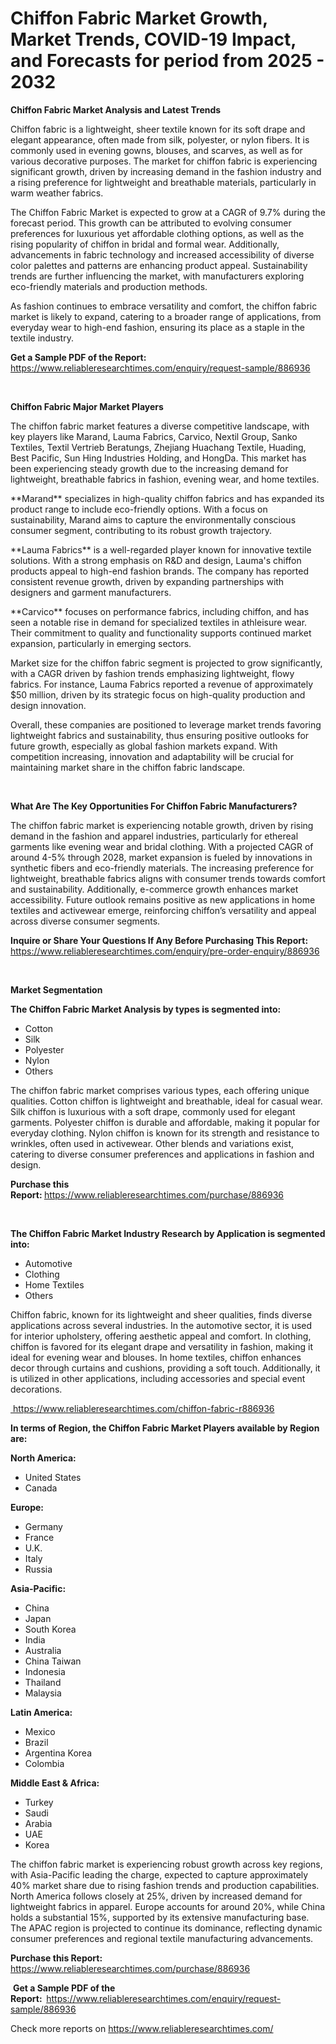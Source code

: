 <p><h1>Chiffon Fabric Market Growth, Market Trends, COVID-19 Impact, and Forecasts for period from 2025 - 2032</h1></p><p><strong>Chiffon Fabric Market Analysis and Latest Trends</strong></p>
<p><p>Chiffon fabric is a lightweight, sheer textile known for its soft drape and elegant appearance, often made from silk, polyester, or nylon fibers. It is commonly used in evening gowns, blouses, and scarves, as well as for various decorative purposes. The market for chiffon fabric is experiencing significant growth, driven by increasing demand in the fashion industry and a rising preference for lightweight and breathable materials, particularly in warm weather fabrics.</p><p>The Chiffon Fabric Market is expected to grow at a CAGR of 9.7% during the forecast period. This growth can be attributed to evolving consumer preferences for luxurious yet affordable clothing options, as well as the rising popularity of chiffon in bridal and formal wear. Additionally, advancements in fabric technology and increased accessibility of diverse color palettes and patterns are enhancing product appeal. Sustainability trends are further influencing the market, with manufacturers exploring eco-friendly materials and production methods. </p><p>As fashion continues to embrace versatility and comfort, the chiffon fabric market is likely to expand, catering to a broader range of applications, from everyday wear to high-end fashion, ensuring its place as a staple in the textile industry.</p></p>
<p><strong>Get a Sample PDF of the Report:&nbsp;</strong> <a href="https://www.reliableresearchtimes.com/enquiry/request-sample/886936?utm_campaign=3207&utm_medium=2&utm_source=Github&utm_content=ia&utm_term=04042025&utm_id=chiffon-fabric">https://www.reliableresearchtimes.com/enquiry/request-sample/886936</a></p>
<p>&nbsp;</p>
<p><strong>Chiffon Fabric Major Market Players</strong></p>
<p><p>The chiffon fabric market features a diverse competitive landscape, with key players like Marand, Lauma Fabrics, Carvico, Nextil Group, Sanko Textiles, Textil Vertrieb Beratungs, Zhejiang Huachang Textile, Huading, Best Pacific, Sun Hing Industries Holding, and HongDa. This market has been experiencing steady growth due to the increasing demand for lightweight, breathable fabrics in fashion, evening wear, and home textiles.</p><p>**Marand** specializes in high-quality chiffon fabrics and has expanded its product range to include eco-friendly options. With a focus on sustainability, Marand aims to capture the environmentally conscious consumer segment, contributing to its robust growth trajectory.</p><p>**Lauma Fabrics** is a well-regarded player known for innovative textile solutions. With a strong emphasis on R&D and design, Lauma's chiffon products appeal to high-end fashion brands. The company has reported consistent revenue growth, driven by expanding partnerships with designers and garment manufacturers.</p><p>**Carvico** focuses on performance fabrics, including chiffon, and has seen a notable rise in demand for specialized textiles in athleisure wear. Their commitment to quality and functionality supports continued market expansion, particularly in emerging sectors.</p><p>Market size for the chiffon fabric segment is projected to grow significantly, with a CAGR driven by fashion trends emphasizing lightweight, flowy fabrics. For instance, Lauma Fabrics reported a revenue of approximately $50 million, driven by its strategic focus on high-quality production and design innovation.</p><p>Overall, these companies are positioned to leverage market trends favoring lightweight fabrics and sustainability, thus ensuring positive outlooks for future growth, especially as global fashion markets expand. With competition increasing, innovation and adaptability will be crucial for maintaining market share in the chiffon fabric landscape.</p></p>
<p>&nbsp;</p>
<p><strong>What Are The Key Opportunities For Chiffon Fabric Manufacturers?</strong></p>
<p><p>The chiffon fabric market is experiencing notable growth, driven by rising demand in the fashion and apparel industries, particularly for ethereal garments like evening wear and bridal clothing. With a projected CAGR of around 4-5% through 2028, market expansion is fueled by innovations in synthetic fibers and eco-friendly materials. The increasing preference for lightweight, breathable fabrics aligns with consumer trends towards comfort and sustainability. Additionally, e-commerce growth enhances market accessibility. Future outlook remains positive as new applications in home textiles and activewear emerge, reinforcing chiffon’s versatility and appeal across diverse consumer segments.</p></p>
<p><strong>Inquire or Share Your Questions If Any Before Purchasing This Report:</strong> <a href="https://www.reliableresearchtimes.com/enquiry/pre-order-enquiry/886936?utm_campaign=3207&utm_medium=2&utm_source=Github&utm_content=ia&utm_term=04042025&utm_id=chiffon-fabric">https://www.reliableresearchtimes.com/enquiry/pre-order-enquiry/886936</a></p>
<p>&nbsp;</p>
<p><strong>Market Segmentation</strong></p>
<p><strong>The Chiffon Fabric Market Analysis by types is segmented into:</strong></p>
<p><ul><li>Cotton</li><li>Silk</li><li>Polyester</li><li>Nylon</li><li>Others</li></ul></p>
<p><p>The chiffon fabric market comprises various types, each offering unique qualities. Cotton chiffon is lightweight and breathable, ideal for casual wear. Silk chiffon is luxurious with a soft drape, commonly used for elegant garments. Polyester chiffon is durable and affordable, making it popular for everyday clothing. Nylon chiffon is known for its strength and resistance to wrinkles, often used in activewear. Other blends and variations exist, catering to diverse consumer preferences and applications in fashion and design.</p></p>
<p><strong>Purchase this Report:&nbsp;</strong><a href="https://www.reliableresearchtimes.com/purchase/886936?utm_campaign=3207&utm_medium=2&utm_source=Github&utm_content=ia&utm_term=04042025&utm_id=chiffon-fabric">https://www.reliableresearchtimes.com/purchase/886936</a></p>
<p>&nbsp;</p>
<p><strong>The Chiffon Fabric Market Industry Research by Application is segmented into:</strong></p>
<p><ul><li>Automotive</li><li>Clothing</li><li>Home Textiles</li><li>Others</li></ul></p>
<p><p>Chiffon fabric, known for its lightweight and sheer qualities, finds diverse applications across several industries. In the automotive sector, it is used for interior upholstery, offering aesthetic appeal and comfort. In clothing, chiffon is favored for its elegant drape and versatility in fashion, making it ideal for evening wear and blouses. In home textiles, chiffon enhances decor through curtains and cushions, providing a soft touch. Additionally, it is utilized in other applications, including accessories and special event decorations.</p></p>
<p><a href="https://www.reliableresearchtimes.com/chiffon-fabric-r886936?utm_campaign=3207&utm_medium=2&utm_source=Github&utm_content=ia&utm_term=04042025&utm_id=chiffon-fabric">&nbsp;https://www.reliableresearchtimes.com/chiffon-fabric-r886936</a></p>
<p><strong>In terms of Region, the Chiffon Fabric Market Players available by Region are:</strong></p>
<p>
    <p> <strong> North America: </strong>
        <ul>
            <li>United States</li>
            <li>Canada</li>
        </ul>
        </p> 
    <p> <strong> Europe: </strong>
        <ul>
            <li>Germany</li>
            <li>France</li>
            <li>U.K.</li>
            <li>Italy</li>
            <li>Russia</li>
        </ul>
        </p> 
    <p> <strong> Asia-Pacific: </strong>
        <ul>
            <li>China</li>
            <li>Japan</li>
            <li>South Korea</li>
            <li>India</li>
            <li>Australia</li>
            <li>China Taiwan</li>
            <li>Indonesia</li>
            <li>Thailand</li>
            <li>Malaysia</li>
        </ul>
        </p> 
    <p> <strong> Latin America: </strong>
        <ul>
            <li>Mexico</li>
            <li>Brazil</li>
            <li>Argentina Korea</li>
            <li>Colombia</li>
        </ul>
        </p> 
    <p> <strong> Middle East & Africa: </strong>
        <ul>
            <li>Turkey</li>
            <li>Saudi</li>
            <li>Arabia</li>
            <li>UAE</li>
            <li>Korea</li>
        </ul>
    </p>
    </p>
<p><p>The chiffon fabric market is experiencing robust growth across key regions, with Asia-Pacific leading the charge, expected to capture approximately 40% market share due to rising fashion trends and production capabilities. North America follows closely at 25%, driven by increased demand for lightweight fabrics in apparel. Europe accounts for around 20%, while China holds a substantial 15%, supported by its extensive manufacturing base. The APAC region is projected to continue its dominance, reflecting dynamic consumer preferences and regional textile manufacturing advancements.</p></p>
<p><strong>Purchase this Report: </strong><a href="https://www.reliableresearchtimes.com/purchase/886936?utm_campaign=3207&utm_medium=2&utm_source=Github&utm_content=ia&utm_term=04042025&utm_id=chiffon-fabric">https://www.reliableresearchtimes.com/purchase/886936</a></p>
<p>&nbsp;<strong>Get a Sample PDF of the Report:&nbsp;&nbsp;</strong><a href="https://www.reliableresearchtimes.com/enquiry/request-sample/886936?utm_campaign=3207&utm_medium=2&utm_source=Github&utm_content=ia&utm_term=04042025&utm_id=chiffon-fabric">https://www.reliableresearchtimes.com/enquiry/request-sample/886936</a></p>
<p><strong></strong></p>
<p>Check more reports on <a href="https://www.reliableresearchtimes.com/?utm_campaign=3207&utm_medium=2&utm_source=Github&utm_content=ia&utm_term=04042025&utm_id=chiffon-fabric">https://www.reliableresearchtimes.com/</a></p>